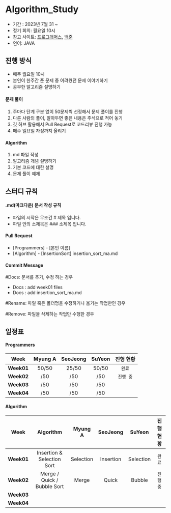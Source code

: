 # Algorithm_Study
- 기간 : 2023년 7월 31 ~
- 정기 회의: 월요일 10시 
- 참고 사이트: [프로그래머스](https://programmers.co.kr/learn/challenges), [백준](https://www.acmicpc.net/)
- 언어: JAVA

## 진행 방식
- 매주 월요일 10시
- 본인이 한주간 푼 문제 중 어려웠던 문제 이야기하기
- 공부한 알고리즘 설명하기
  
#### 문제 풀이

1. 주마다 단계 구분 없이 50문제씩 선정해서 문제 풀이를 진행
2. 다른 사람의 풀이, 알아두면 좋은 내용은 주석으로 적어 놓기
3. 깃 허브 활용해서 Pull Request로 코드리뷰 진행 가능
4. 매주 일요일 자정까지 올리기

#### Algorithm

1. md 파일 작성
2. 알고리즘 개념 설명하기
3. 기본 코드에 대한 설명
4. 문제 풀이 예제



## 스터디 규칙

#### .md(마크다운) 문서 작성 규칙
- 파일의 시작은 무조건 # 제목 입니다.
- 파일 안의 소제목은 ### 소제목 입니다.

#### Pull Request

- [Programmers] - [본인 이름] 
- [Algorithm] - [InsertionSort] insertion_sort_ma.md

#### Commit Message

#Docs: 문서를 추가, 수정 하는 경우 
- Docs : add week01 files
- Docs : add insertion_sort_ma.md
  
#Rename: 파일 혹은 폴더명을 수정하거나 옮기는 작업만인 경우

#Remove: 파일을 삭제하는 작업만 수행한 경우 


## 일정표

#### Programmers

|  **Week**  |   **Myung A**  |  **SeoJeong**  |   **SuYeon**   | **진행 현황** |
| :--------: | :------------: | :------------: | :------------: | :-----------: |
| **Week01** |      50/50     |      25/50     |      50/50     |     `완료`    |
| **Week02** |        /50     |        /50     |        /50     |    `진행 중`  |
| **Week03** |        /50     |        /50     |        /50     |               |
| **Week04** |        /50     |        /50     |        /50     |               |

#### Algorithm

|  **Week**  |           **Algorithm**         |   **Myung A**  |  **SeoJeong**  |   **SuYeon**   | **진행 현황** |
| :--------: | :-----------------------------: | :------------: | :------------: | :------------: | :-----------: |
| **Week01** |   Insertion & Selection Sort    |    Selection   |    Insertion   |    Selection   |     `완료`    |
| **Week02** |   Merge / Quick / Bubble Sort   |      Merge     |      Quick     |      Bubble    |    `진행 중`  |
| **Week03** |                                 |                |                |                |               |
| **Week04** |                                 |                |                |                |               |
